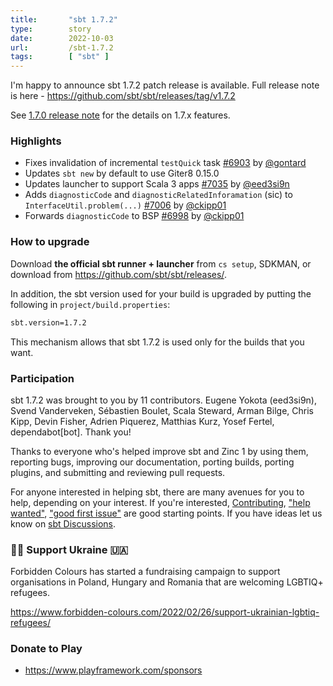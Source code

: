 ```yaml
---
title:       "sbt 1.7.2"
type:        story
date:        2022-10-03
url:         /sbt-1.7.2
tags:        [ "sbt" ]
---
```


I'm happy to announce sbt 1.7.2 patch release is available. Full release note is here - https://github.com/sbt/sbt/releases/tag/v1.7.2

See [1.7.0 release note](/sbt-1.7.0) for the details on 1.7.x features.

### Highlights

- Fixes invalidation of incremental `testQuick` task [#6903][6903] by [@gontard][@gontard]
- Updates `sbt new` by default to use Giter8 0.15.0
- Updates launcher to support Scala 3 apps [#7035][7035] by [@eed3si9n][@eed3si9n]
- Adds `diagnosticCode` and `diagnosticRelatedInforamation` (sic) to `InterfaceUtil.problem(...)` [#7006][7006] by [@ckipp01][@ckipp01]
- Forwards `diagnosticCode` to BSP [#6998][6998] by [@ckipp01][@ckipp01]

<!--more-->

### How to upgrade

Download **the official sbt runner + launcher** from `cs setup`, SDKMAN, or download from <https://github.com/sbt/sbt/releases/>.

In addition, the sbt version used for your build is upgraded by putting the following in `project/build.properties`:

```bash
sbt.version=1.7.2
```

This mechanism allows that sbt 1.7.2 is used only for the builds that you want.

### Participation

sbt 1.7.2 was brought to you by 11 contributors. Eugene Yokota (eed3si9n), Svend Vanderveken, Sébastien Boulet, Scala Steward, Arman Bilge, Chris Kipp, Devin Fisher, Adrien Piquerez, Matthias Kurz, Yosef Fertel, dependabot[bot]. Thank you!

Thanks to everyone who's helped improve sbt and Zinc 1 by using them, reporting bugs, improving our documentation, porting builds, porting plugins, and submitting and reviewing pull requests.

For anyone interested in helping sbt, there are many avenues for you to help, depending on your interest. If you're interested, [Contributing](https://github.com/sbt/sbt/blob/develop/CONTRIBUTING.md), ["help wanted"](https://github.com/sbt/sbt/issues?q=is%3Aissue+is%3Aopen+label%3A%22help+wanted%22), ["good first issue"](https://github.com/sbt/sbt/issues?q=is%3Aissue+is%3Aopen+label%3A%22good+first+issue%22) are good starting points. If you have ideas let us know on [sbt Discussions](https://github.com/sbt/sbt/discussions).

### 🏳️‍🌈 Support Ukraine 🇺🇦

Forbidden Colours has started a fundraising campaign to support organisations in Poland, Hungary and Romania that are welcoming LGBTIQ+ refugees.

<https://www.forbidden-colours.com/2022/02/26/support-ukrainian-lgbtiq-refugees/>

### Donate to Play

- https://www.playframework.com/sponsors

  [6903]: https://github.com/sbt/sbt/pull/6903
  [6978]: https://github.com/sbt/sbt/pull/6978
  [6998]: https://github.com/sbt/sbt/pull/6998
  [7035]: https://github.com/sbt/sbt/pull/7035
  [6824]: https://github.com/sbt/sbt/pull/6824
  [7038]: https://github.com/sbt/sbt/pull/7038
  [7006]: https://github.com/sbt/sbt/pull/7006
  [7041]: https://github.com/sbt/sbt/pull/7041
  [@eed3si9n]: https://github.com/eed3si9n
  [@Nirvikalpa108]: https://github.com/Nirvikalpa108
  [@adpi2]: https://github.com/adpi2
  [@er1c]: https://github.com/er1c
  [@eatkins]: https://github.com/eatkins
  [@dwijnand]: https://github.com/dwijnand
  [@ckipp01]: https://github.com/ckipp01
  [@gontard]: https://github.com/gontard
  [@frosforever]: https://github.com/frosforever
